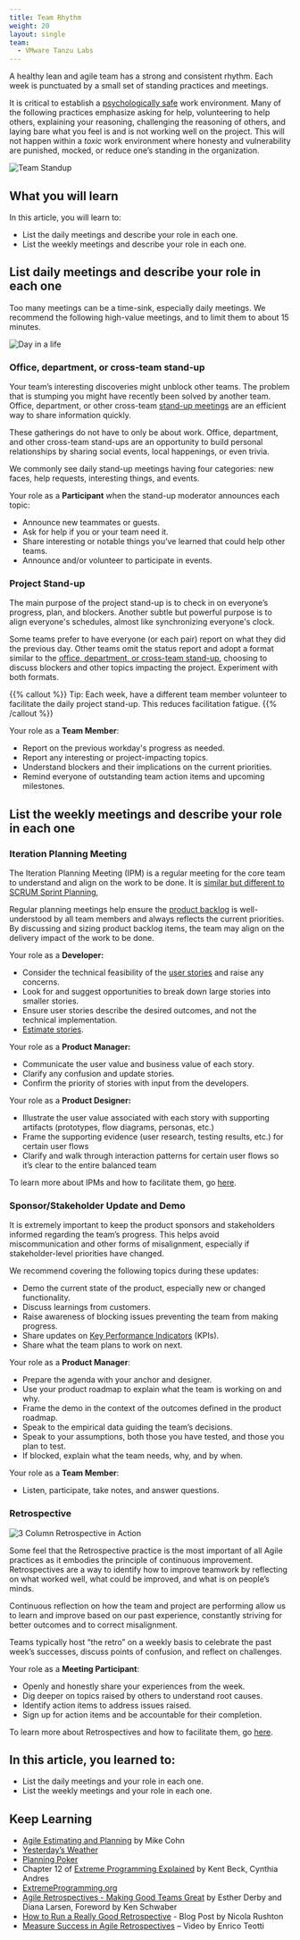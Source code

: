 ```yaml
---
title: Team Rhythm
weight: 20
layout: single
team:
  - VMware Tanzu Labs
---
```

A healthy lean and agile team has a strong and consistent rhythm. Each week is punctuated by a small set of standing practices and meetings.

It is critical to establish a [psychologically safe](https://en.wikipedia.org/wiki/Psychological_safety) work environment. Many of the following practices emphasize asking for help, volunteering to help others, explaining your reasoning, challenging the reasoning of others, and laying bare what you feel is and is not working well on the project. This will not happen within a _toxic_ work environment where honesty and vulnerability are punished, mocked, or reduce one’s standing in the organization. 

![Team Standup](/images/outcomes/application-development/standup.jpg)

## What you will learn
In this article, you will learn to:

- List the daily meetings and describe your role in each one.
- List the weekly meetings and describe your role in each one.

## List daily meetings and describe your role in each one

Too many meetings can be a time-sink, especially daily meetings. We recommend the following high-value meetings, and to limit them to about 15 minutes.

![Day in a life](/images/outcomes/application-development/day-in-a-life.jpg)

### Office, department, or cross-team stand-up

Your team’s interesting discoveries might unblock other teams. The problem that is stumping you might have recently been solved by another team. Office, department, or other cross-team [stand-up meetings](https://en.wikipedia.org/wiki/Stand-up_meeting) are an efficient way to share information quickly.

These gatherings do not have to only be about work. Office, department, and other cross-team stand-ups are an opportunity to build personal relationships by sharing social events, local happenings, or even trivia.

We commonly see daily stand-up meetings having four categories: new faces, help requests, interesting things, and events. 

Your role as a **Participant** when the stand-up moderator announces each topic:

- Announce new teammates or guests.
- Ask for help if you or your team need it.
- Share interesting or notable things you’ve learned that could help other teams.
- Announce and/or volunteer to participate in events.

### Project Stand-up

The main purpose of the project stand-up is to check in on everyone’s progress, plan, and blockers. Another subtle but powerful purpose is to align everyone's schedules, almost like synchronizing everyone's clock.

Some teams prefer to have everyone (or each pair) report on what they did the previous day. Other teams omit the status report and adopt a format similar to the [office, department, or cross-team stand-up](#office-department-or-cross-team-stand-up), choosing to discuss blockers and other topics impacting the project. Experiment with both formats.    

{{% callout %}}
Tip: Each week, have a different team member volunteer to facilitate the daily project stand-up. This reduces facilitation fatigue.
{{% /callout %}}

Your role as a **Team Member**:

- Report on the previous workday's progress as needed.
- Report any interesting or project-impacting topics.
- Understand blockers and their implications on the current priorities.
- Remind everyone of outstanding team action items and upcoming milestones.

## List the weekly meetings and describe your role in each one

### Iteration Planning Meeting 

The Iteration Planning Meeting (IPM) is a regular meeting for the core team to understand and align on the work to be done. It is [similar but different to SCRUM Sprint Planning](https://tanzu.vmware.com/developer/practices/ipm/#sprint-planning-vs-iteration-planning), 

Regular planning meetings help ensure the [product backlog](https://en.wikipedia.org/wiki/Scrum_(software_development)#Product_backlog) is well-understood by all team members and always reflects the current priorities. By discussing and sizing product backlog items, the team may align on the delivery impact of the work to be done.

Your role as a **Developer:**

- Consider the technical feasibility of the [user stories](https://en.wikipedia.org/wiki/User_story#:~:text=In%20software%20development%20and%20product,digitally%20in%20project%20management%20software.) and raise any concerns.
- Look for and suggest opportunities to break down large stories into smaller stories.
- Ensure user stories describe the desired outcomes, and not the technical implementation.
- [Estimate stories](https://tanzu.vmware.com/developer/practices/ipm/#estimation).

Your role as a **Product Manager:**

- Communicate the user value and business value of each story.
- Clarify any confusion and update stories.
- Confirm the priority of stories with input from the developers.

Your role as a **Product Designer:**

- Illustrate the user value associated with each story with supporting artifacts (prototypes, flow diagrams, personas, etc.)
- Frame the supporting evidence (user research, testing results, etc.) for certain user flows 
- Clarify and walk through interaction patterns for certain user flows so it’s clear to the entire balanced team

To learn more about IPMs and how to facilitate them, go [here](https://tanzu.vmware.com/developer/practices/ipm/).

### Sponsor/Stakeholder Update and Demo

It is extremely important to keep the product sponsors and stakeholders informed regarding the team’s progress. This helps avoid miscommunication and other forms of misalignment, especially if stakeholder-level priorities have changed. 

We recommend covering the following topics during these updates: 

- Demo the current state of the product, especially new or changed functionality.
- Discuss learnings from customers.
- Raise awareness of blocking issues preventing the team from making progress.
- Share updates on [Key Performance Indicators](https://en.wikipedia.org/wiki/Performance_indicator) (KPIs).
- Share what the team plans to work on next.

Your role as a **Product Manager**:

- Prepare the agenda with your anchor and designer.
- Use your product roadmap to explain what the team is working on and why.
- Frame the demo in the context of the outcomes defined in the product roadmap.
- Speak to the empirical data guiding the team’s decisions.
- Speak to your assumptions, both those you have tested, and those you plan to test.
- If blocked, explain what the team needs, why, and by when.

Your role as a **Team Member**:

- Listen, participate, take notes, and answer questions.

### Retrospective
![3 Column Retrospective in Action](/images/practices/3-column-retro/retro-1.png)

Some feel that the Retrospective practice is the most important of all Agile practices as it embodies the principle of continuous improvement. Retrospectives are a way to identify how to improve teamwork by reflecting on what worked well, what could be improved, and what is on people’s minds.

Continuous reflection on how the team and project are performing allow us to learn and improve based on our past experience, constantly striving for better outcomes and to correct misalignment.

Teams typically host “the retro” on a weekly basis to celebrate the past week’s successes, discuss points of confusion, and reflect on challenges.

Your role as a **Meeting Participant**:

- Openly and honestly share your experiences from the week.
- Dig deeper on topics raised by others to understand root causes.
- Identify action items to address issues raised.
- Sign up for action items and be accountable for their completion.

To learn more about Retrospectives and how to facilitate them, go [here](https://tanzu.vmware.com/developer/practices/3-column-retro/).

## In this article, you learned to:

- List the daily meetings and your role in each one.
- List the weekly meetings and your role in each one.

## Keep Learning

- [Agile Estimating and Planning](https://www.amazon.com/Agile-Estimating-Planning-Mike-Cohn/dp/0131479415) by Mike Cohn
- [Yesterday’s Weather](http://wiki.c2.com/?YesterdaysWeather)
- [Planning Poker](https://en.wikipedia.org/wiki/Planning_poker)
- Chapter 12 of [Extreme Programming Explained](https://www.goodreads.com/book/show/67833.Extreme_Programming_Explained) by Kent Beck, Cynthia Andres
- [ExtremeProgramming.org]([http://www.extremeprogramming.org/rules/iterationplanning.html](http://www.extremeprogramming.org/rules/iterationplanning.html))
- [Agile Retrospectives - Making Good Teams Great](https://pragprog.com/titles/dlret/agile-retrospectives/)  by Esther Derby and Diana Larsen, Foreword by Ken Schwaber
- [How to Run a Really Good Retrospective](https://tanzu.vmware.com/content/blog/how-to-run-a-really-good-retrospective) - Blog Post by Nicola Rushton
- [Measure Success in Agile Retrospectives](https://tanzu.vmware.com/content/videos/measure-success-in-agile-retrospectives-enrico-teotti) – Video by Enrico Teotti
